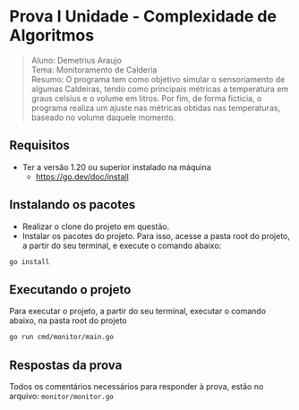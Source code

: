 # Prova I Unidade - Complexidade de Algoritmos
> Aluno: Demetrius Araujo <br>
> Tema: Monitoramento de Calderia <br>
> Resumo: O programa tem como objetivo simular o sensoriamento de algumas Caldeiras, tendo como principais métricas a temperatura em graus celsius e o volume em litros. Por fim, de forma ficticia, o programa realiza um ajuste nas métricas obtidas nas temperaturas, baseado no volume daquele momento.

## Requisitos

- Ter a versão 1.20 ou superior instalado na máquina
  - https://go.dev/doc/install

## Instalando os pacotes
- Realizar o clone do projeto em questão.
- Instalar os pacotes do projeto. Para isso, acesse a pasta root do projeto, a partir do seu terminal, e execute o comando abaixo:
```sh
go install
```

## Executando o projeto
Para executar o projeto, a partir do seu terminal, executar o comando abaixo, na pasta root do projeto

```sh
go run cmd/monitor/main.go
```

## Respostas da prova
Todos os comentários necessários para responder à prova, estão no arquivo:
``monitor/monitor.go``